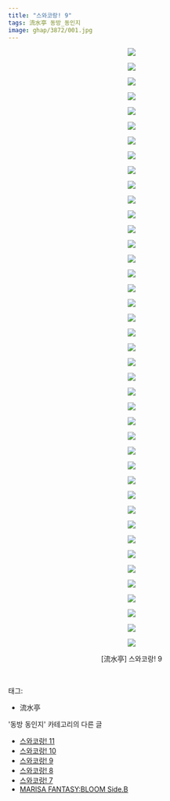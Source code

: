 ```yaml
---
title: "스와코랑! 9"
tags: 流水亭 동방_동인지
image: ghap/3872/001.jpg
---
```

<div class="article">
<p style="text-align: center; clear: none; float: none;"><img src="{{ site.nasurl }}/ghap/3872/001.jpg"/></p>
<p style="text-align: center; clear: none; float: none;"><img src="{{ site.nasurl }}/ghap/3872/002.jpg"/></p>
<p style="text-align: center; clear: none; float: none;"><img src="{{ site.nasurl }}/ghap/3872/003.jpg"/></p>
<p style="text-align: center; clear: none; float: none;"><img src="{{ site.nasurl }}/ghap/3872/004.jpg"/></p>
<p style="text-align: center; clear: none; float: none;"><img src="{{ site.nasurl }}/ghap/3872/005.jpg"/></p>
<p style="text-align: center; clear: none; float: none;"><img src="{{ site.nasurl }}/ghap/3872/006.jpg"/></p>
<p style="text-align: center; clear: none; float: none;"><img src="{{ site.nasurl }}/ghap/3872/007.jpg"/></p>
<p style="text-align: center; clear: none; float: none;"><img src="{{ site.nasurl }}/ghap/3872/008.jpg"/></p>
<p style="text-align: center; clear: none; float: none;"><img src="{{ site.nasurl }}/ghap/3872/009.jpg"/></p>
<p style="text-align: center; clear: none; float: none;"><img src="{{ site.nasurl }}/ghap/3872/010.jpg"/></p>
<p style="text-align: center; clear: none; float: none;"><img src="{{ site.nasurl }}/ghap/3872/011.jpg"/></p>
<p style="text-align: center; clear: none; float: none;"><img src="{{ site.nasurl }}/ghap/3872/012.jpg"/></p>
<p style="text-align: center; clear: none; float: none;"><img src="{{ site.nasurl }}/ghap/3872/013.jpg"/></p>
<p style="text-align: center; clear: none; float: none;"><img src="{{ site.nasurl }}/ghap/3872/014.jpg"/></p>
<p style="text-align: center; clear: none; float: none;"><img src="{{ site.nasurl }}/ghap/3872/015.jpg"/></p>
<p style="text-align: center; clear: none; float: none;"><img src="{{ site.nasurl }}/ghap/3872/016.jpg"/></p>
<p style="text-align: center; clear: none; float: none;"><img src="{{ site.nasurl }}/ghap/3872/017.jpg"/></p>
<p style="text-align: center; clear: none; float: none;"><img src="{{ site.nasurl }}/ghap/3872/018.jpg"/></p>
<p style="text-align: center; clear: none; float: none;"><img src="{{ site.nasurl }}/ghap/3872/019.jpg"/></p>
<p style="text-align: center; clear: none; float: none;"><img src="{{ site.nasurl }}/ghap/3872/020.jpg"/></p>
<p style="text-align: center; clear: none; float: none;"><img src="{{ site.nasurl }}/ghap/3872/021.jpg"/></p>
<p style="text-align: center; clear: none; float: none;"><img src="{{ site.nasurl }}/ghap/3872/022.jpg"/></p>
<p style="text-align: center; clear: none; float: none;"><img src="{{ site.nasurl }}/ghap/3872/023.jpg"/></p>
<p style="text-align: center; clear: none; float: none;"><img src="{{ site.nasurl }}/ghap/3872/024.jpg"/></p>
<p style="text-align: center; clear: none; float: none;"><img src="{{ site.nasurl }}/ghap/3872/025.jpg"/></p>
<p style="text-align: center; clear: none; float: none;"><img src="{{ site.nasurl }}/ghap/3872/026.jpg"/></p>
<p style="text-align: center; clear: none; float: none;"><img src="{{ site.nasurl }}/ghap/3872/027.jpg"/></p>
<p style="text-align: center; clear: none; float: none;"><img src="{{ site.nasurl }}/ghap/3872/028.jpg"/></p>
<p style="text-align: center; clear: none; float: none;"><img src="{{ site.nasurl }}/ghap/3872/029.jpg"/></p>
<p style="text-align: center; clear: none; float: none;"><img src="{{ site.nasurl }}/ghap/3872/030.jpg"/></p>
<p style="text-align: center; clear: none; float: none;"><img src="{{ site.nasurl }}/ghap/3872/031.jpg"/></p>
<p style="text-align: center; clear: none; float: none;"><img src="{{ site.nasurl }}/ghap/3872/032.jpg"/></p>
<p style="text-align: center; clear: none; float: none;"><img src="{{ site.nasurl }}/ghap/3872/033.jpg"/></p>
<p style="text-align: center; clear: none; float: none;"><img src="{{ site.nasurl }}/ghap/3872/034.jpg"/></p>
<p style="text-align: center; clear: none; float: none;"><img src="{{ site.nasurl }}/ghap/3872/035.jpg"/></p>
<p style="text-align: center; clear: none; float: none;"><img src="{{ site.nasurl }}/ghap/3872/036.jpg"/></p>
<p style="text-align: center; clear: none; float: none;"><img src="{{ site.nasurl }}/ghap/3872/037.jpg"/></p>
<p style="text-align: center; clear: none; float: none;"><img src="{{ site.nasurl }}/ghap/3872/038.jpg"/></p>
<p style="text-align: center; clear: none; float: none;"><img src="{{ site.nasurl }}/ghap/3872/039.jpg"/></p>
<p style="text-align: center; clear: none; float: none;"><img src="{{ site.nasurl }}/ghap/3872/040.jpg"/></p>
<p style="text-align: center; clear: none; float: none;"><img src="{{ site.nasurl }}/ghap/3872/041.jpg"/></p>
<p style="text-align: center; clear: none; float: none;">[流水亭] 스와코랑! 9</p>
<p><br/></p>
</div><div class="tagTrail">
<p>태그: </p>
<ul>
<li>流水亭</li>
</ul>
</div><div class="another">
<p>'동방 동인지' 카테고리의 다른 글</p>
<ul>
<li><a href="/2017-10-19-ghap_3874">스와코랑! 11</a></li>
<li><a href="/2017-10-19-ghap_3873">스와코랑! 10</a></li>
<li><a href="/2017-10-19-ghap_3872">스와코랑! 9</a></li>
<li><a href="/2017-10-19-ghap_3871">스와코랑! 8</a></li>
<li><a href="/2017-10-19-ghap_3870">스와코랑! 7</a></li>
<li><a href="/2017-10-18-ghap_3869">MARISA FANTASY:BLOOM Side.B</a></li>
</ul>
</div><div class="cb_module cb_fluid">
<div class="cb_wrt cb_profile">
</div><!-- commentList close -->
</div>